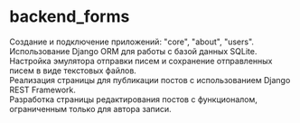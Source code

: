 # backend_forms  
Создание и подключение приложений: "core", "about", "users".
Использование Django ORM для работы с базой данных SQLite.  
Настройка эмулятора отправки писем и сохранение отправленных писем в виде текстовых файлов.  
Реализация страницы для публикации постов с использованием Django REST Framework.  
Разработка страницы редактирования постов с функционалом, ограниченным только для автора записи.  
